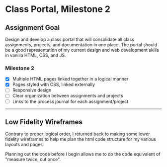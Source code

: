 # Class Portal, Milestone 2

## Assignment Goal

Design and develop a class portal that will consolidate all class assignments, projects, and documentation in one place. The portal should be a good representation of my current  design and web development skills in vanilla HTML, CSS, and JS.

### Milestone 2

- [x] Multiple HTML pages linked together in a logical manner
- [x] Pages styled with CSS, linked externally
- [ ] Responsive design
- [ ] Clear organization between assignments and projects
- [ ] Links to the process journal for each assignment/project

---

## Low Fidelity Wireframes

Contrary to proper logical order, I returned back to making some lower fidelity wireframes to help me plan the html code structure for my various layouts and pages.

<!-- insert hand drawn sketch images here -->

Planning out the code before I begin allows me to do the code equivalent of "measure twice, cut once".
